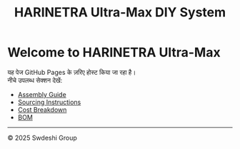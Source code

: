 ﻿---
title: HARINETRA Ultra-Max DIY System
description: Ultra-advanced ground-probing & spiritual-emotion detection DIY project.
---

# Welcome to HARINETRA Ultra-Max

यह पेज GitHub Pages के ज़रिए होस्ट किया जा रहा है।  
नीचे उपलब्ध सेक्शन देखें:

- [Assembly Guide](assembly_guide.md)  
- [Sourcing Instructions](sourcing_instructions.md)  
- [Cost Breakdown](cost_breakdown.md)  
- [BOM](BOM.csv)  

---  
© 2025 Swdeshi Group  

